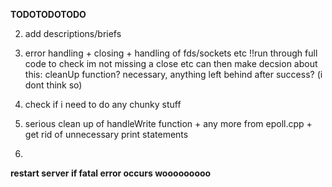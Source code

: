 

**TODOTODOTODO**


2) 
	add descriptions/briefs

5) 
	error handling + closing + handling of fds/sockets etc
	!!run through full code to check im not missing a close etc
	can then make decsion about this:
		cleanUp function? necessary, anything left behind after success? (i dont think so)

7) 
	check if i need to do any chunky stuff

8) 	
	serious clean up of handleWrite function + any more from epoll.cpp
		+ get rid of unnecessary print statements

9) 
**restart server if fatal error occurs wooooooooo**

